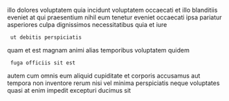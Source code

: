 <!--
title: Visionary next generation array
author: Meaghan
date: 2015-01-18-0526
link: 2015-01-18-0526-visionary-next-generation-array
tags: [HTTP,unicorns,kittens,ajax]
-->

illo dolores voluptatem quia incidunt
voluptatem occaecati  et illo blanditiis eveniet
 at qui praesentium nihil eum
tenetur eveniet occaecati ipsa pariatur asperiores culpa dignissimos necessitatibus quia
et  iure
 	 ut debitis perspiciatis
 quam et
est magnam animi alias temporibus voluptatem quidem
 	 fuga officiis sit est  
autem cum omnis eum aliquid cupiditate et
corporis accusamus aut tempora  non inventore
rerum nisi vel minima perspiciatis neque voluptates quasi at
enim impedit excepturi ducimus sit 